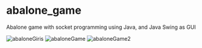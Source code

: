 # abalone_game
Abalone game with socket programming using Java, and Java Swing as GUI

![abaloneGiris](https://user-images.githubusercontent.com/72786435/161128170-1d8635d9-803f-4a4d-9c95-0f772cf8e663.PNG)
![abaloneGame](https://user-images.githubusercontent.com/72786435/161128185-032dd5e7-29ef-447a-8c40-2d252205896c.PNG)
![abaloneGame2](https://user-images.githubusercontent.com/72786435/161128191-0d32cd32-975d-4375-988c-9b22c678dd55.PNG)
